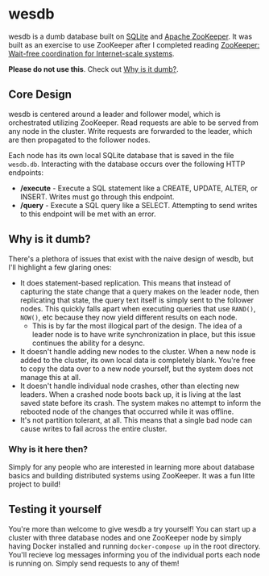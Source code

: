 # wesdb

wesdb is a dumb database built on [SQLite](https://www.sqlite.org/index.html) and [Apache ZooKeeper](https://zookeeper.apache.org/).
It was built as an exercise to use ZooKeeper after I completed reading
[ZooKeeper: Wait-free coordination for Internet-scale systems](https://www.usenix.org/legacy/event/atc10/tech/full_papers/Hunt.pdf).

**Please do not use this**. Check out [Why is it dumb?](#why-is-it-dumb).

## Core Design

wesdb is centered around a leader and follower model, which is orchestrated utilizing ZooKeeper. Read requests are able to be served
from any node in the cluster. Write requests are forwarded to the leader, which are then propagated to the follower nodes.

Each node has its own local SQLite database that is saved in the file `wesdb.db`. Interacting with the database occurs over the following
HTTP endpoints:

-   **/execute** - Execute a SQL statement like a CREATE, UPDATE, ALTER, or INSERT. Writes must go through this endpoint.
-   **/query** - Execute a SQL query like a SELECT. Attempting to send writes to this endpoint will be met with an error.

## Why is it dumb?

There's a plethora of issues that exist with the naive design of wesdb, but I'll highlight a few glaring ones:

-   It does statement-based replication. This means that instead of capturing the state change that a query makes on the leader node, then
    replicating that state, the query text itself is simply sent to the follower nodes. This quickly falls apart when executing queries that use
    `RAND()`, `NOW()`, etc because they now yield different results on each node.
    -   This is by far the most illogical part of the design. The idea of a leader node is to have write synchronization in place, but this issue continues the ability for a desync.
-   It doesn't handle adding new nodes to the cluster. When a new node is added to the cluster, its own local data is completely blank. You're free
    to copy the data over to a new node yourself, but the system does not manage this at all.
-   It doesn't handle individual node crashes, other than electing new leaders. When a crashed node boots back up, it is living at the last saved state before
    its crash. The system makes no attempt to inform the rebooted node of the changes that occurred while it was offline.
-   It's not partition tolerant, at all. This means that a single bad node can cause writes to fail across the entire cluster.

### Why is it here then?

Simply for any people who are interested in learning more about database basics and building distributed systems using ZooKeeper. It was a fun
litte project to build!

## Testing it yourself

You're more than welcome to give wesdb a try yourself! You can start up a cluster with three database nodes and one ZooKeeper node by simply having
Docker installed and running `docker-compose up` in the root directory. You'll recieve log messages informing you of the individual ports each node
is running on. Simply send requests to any of them!
